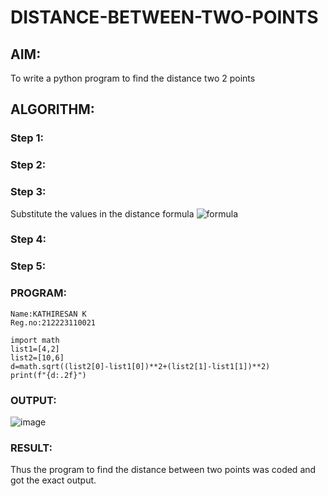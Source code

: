 # DISTANCE-BETWEEN-TWO-POINTS

## AIM:
To write a python program to find the distance two 2 points
## ALGORITHM:
### Step 1: 
### Step 2: 
### Step 3: 
Substitute the values in the distance formula  ![formula](/formula.JPG)
### Step 4: 
### Step 5: 
### PROGRAM:
```
Name:KATHIRESAN K
Reg.no:212223110021
```
```
import math
list1=[4,2]
list2=[10,6]
d=math.sqrt((list2[0]-list1[0])**2+(list2[1]-list1[1])**2)
print(f"{d:.2f}")
```

### OUTPUT:
![image](https://github.com/Kathiresan-23013376/DISTANCE-BETWEEN-TWO-POINTS/assets/150008375/3c0454f9-3ad1-4382-b951-7c5d38668ff1)


### RESULT:
Thus the program to find the distance between two points was coded and got the exact output.
